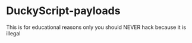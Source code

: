 # DuckyScript-payloads
This is for educational reasons only you should NEVER hack because it is illegal
